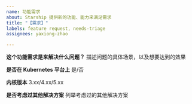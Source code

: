 ```yaml
---
name: 功能需求
about: Starship 提供新的功能、能力来满足需求
title: "【需求】"
labels: feature request, needs-triage
assignees: yaxiong-zhao

---
```


**这个功能需求是来解决什么问题？**
描述问题的具体场景，以及想要达到的效果

**是否在 Kubernetes 平台上**
是/否

**内核版本**
3.xx/4.xx/5.xx

**是否考虑过其他解决方案**
列举考虑过的其他解决方案

